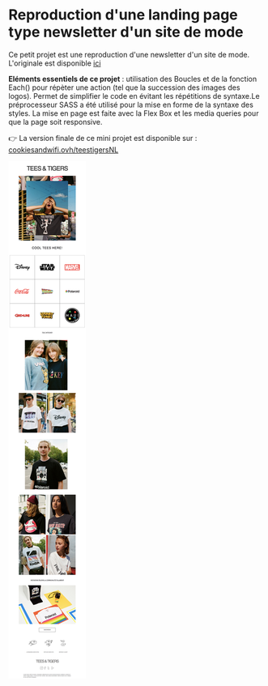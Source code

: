 # Reproduction d'une landing page type newsletter d'un site de mode

Ce petit projet est une reproduction d'une newsletter d'un site de mode. L'originale est disponible [ici](https://news.pullandbear.com/pub/sf/ResponseForm?_ri_=X0Gzc2X%3DYQpglLjHJlTQGsXzdLhywI8XTuzeY4hb3OO9LRnp1fyUXpLjzeXKUaKc3vza42U2UzfzfzfmOVXMtX%3DYQpglLjHJlTQGuEynTcG09K551ueefKzdqWl3n7jLT58qTjMN6MlTflwPzdzcJzab2RzecO&_ei_=EnnDXGIg0i9BFbWPDwzltfjVdAfDMag2xtPNOhNroG4522IaQdTAI0iKwlGjrgLAGF4tL3lQMUSllroXh_TRDE8DCtRZsU_wnrAGFoQWx2X_W0FqY6-Ww4kYRRlzkjkeiTE_w2JexmJYQstRzdSsjbWB70Ru7Po)

**Eléments essentiels de ce projet** : utilisation des Boucles et de la fonction Each() pour répèter une action (tel que la succession des images des logos). Permet de simplifier le code en évitant les répétitions de syntaxe.Le préprocesseur SASS a été utilisé pour la mise en forme de la syntaxe des styles. La mise en page est faite avec la Flex Box et les media queries pour que la page soit responsive. 


👉 La version finale de ce mini projet est disponible sur : [cookiesandwifi.ovh/teestigersNL](http://cookiesandwifi.ovh/teestigersNL)


![preview](https://github.com/clairedonut/teesandtigers-NL/blob/master/teestigersNL.png?raw=true)
